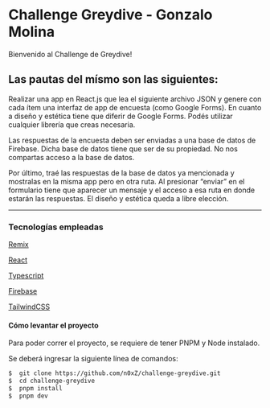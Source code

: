 # Challenge Greydive - Gonzalo Molina

Bienvenido al Challenge de Greydive!

## Las pautas del mísmo son las siguientes:


Realizar una app en React.js que lea el siguiente archivo JSON y genere con cada ítem una interfaz de app de encuesta (como Google Forms).
En cuanto a diseño y estética tiene que diferir de Google Forms. Podés utilizar cualquier librería que creas necesaria.

Las respuestas de la encuesta deben ser enviadas a una base de datos de Firebase.
Dicha base de datos tiene que ser de su propiedad. No nos compartas acceso a la base de datos.

Por último, traé las respuestas de la base de datos ya mencionada y mostralas en la misma app pero en otra ruta. Al presionar “enviar” en el formulario tiene que aparecer un mensaje y el acceso a esa ruta en donde estarán las respuestas. El diseño y estética queda a libre elección.



---

### Tecnologías empleadas

[Remix](https://remix.run/)

[React](https://beta.reactjs.org/)

[Typescript](https://www.typescriptlang.org/)

[Firebase](https://firebase.google.com/)

[TailwindCSS](https://tailwindcss.com/)

#### Cómo levantar el proyecto

Para poder correr el proyecto, se requiere de tener PNPM y Node instalado.

Se deberá ingresar la siguiente línea de comandos:

```sh
$  git clone https://github.com/n0xZ/challenge-greydive.git
$  cd challenge-greydive
$  pnpm install
$  pnpm dev
```

